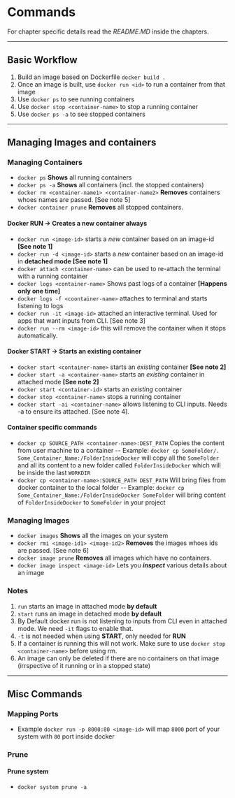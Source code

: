 # Commands

For chapter specific details read the _README.MD_ inside the chapters.

---

## Basic Workflow

1. Build an image based on Dockerfile `docker build .`
2. Once an image is built, use `docker run <id>` to run a container from that image
3. Use `docker ps` to see running containers
4. Use `docker stop <container-name>` to stop a running container
5. Use `docker ps -a` to see stopped containers

---

## Managing Images and containers

### Managing **Containers**

- `docker ps` **Shows** all running containers
- `docker ps -a` **Shows** all containers (incl. the stopped containers)
- `docker rm <container-name1> <container-name2>` **Removes** containers whoes names are passed. [See note 5]
- `docker container prune` **Removes** all stopped containers.

#### Docker **RUN** -> Creates a new container always

- `docker run <image-id>` starts a _new_ container based on an image-id **[See note 1]**
- `docker run -d <image-id>` starts a _new_ container based on an image-id in **detached mode** **[See note 1]**
- `docker attach <container-name>` can be used to re-attach the terminal with a running container
- `docker logs <container-name>` Shows past logs of a container **[Happens only one time]**
- `docker logs -f <coontainer-name>` attaches to terminal and starts listening to logs
- `docker run -it <image-id>` attached an interactive terminal. Used for apps that want inputs from CLI. [See note 3]
- `docker run --rm <image-id>` this will remove the container when it stops automatically.

#### Docker **START** -> Starts an existing container

- `docker start <container-name>` starts an _existing_ container **[See note 2]**
- `docker start -a <container-name>` starts an _existing_ container in attached mode **[See note 2]**
- `docker start <container-id>` starts an _existing_ container
- `docker stop <container-name>` stops a running container
- `docker start -ai <container-name>` allows listening to CLI inputs. Needs -a to ensure its attached. [See note 4].

#### Container specific commands

- `docker cp SOURCE_PATH <container-name>:DEST_PATH` Copies the content from user machine to a container
  -- Example: `docker cp SomeFolder/. Some_Container_Name:/FolderInsideDocker` will copy all the `SomeFolder` and all its content to a new folder called `FolderInsideDocker` which will be inside the last `WORKDIR`
- `docker cp <container-name>:SOURCE_PATH DEST_PATH` Will bring files from docker container to the local folder
  -- Example: `docker cp Some_Container_Name:/FolderInsideDocker SomeFolder` will bring content of `FolderInsideDocker` to `SomeFolder` in your project

### Managing **Images**

- `docker images` **Shows** all the images on your system
- `docker rmi <image-id1> <image-id2>` **Removes** the images whoes ids are passed. [See note 6]
- `docker image prune` **Removes** all images which have no containers.
- `docker image inspect <image-id>` Lets you **_inspect_** various details about an image

### Notes

1. `run` starts an image in attached mode **by default**
2. `start` runs an image in detached mode **by default**
3. By Default docker run is not listening to inputs from CLI even in attached mode. We need `-it` flags to enable that.
4. `-t` is not needed when using **START**, only needed for **RUN**
5. If a container is running this will not work. Make sure to use `docker stop <container-name>` before using rm.
6. An image can only be deleted if there are no containers on that image (irrspective of it running or in a stopped state)

---

## Misc Commands

### Mapping Ports

- Example `docker run -p 8000:80 <image-id>` will map `8000` port of your system with `80` port inside docker

### Prune

#### Prune system

- `docker system prune -a`
